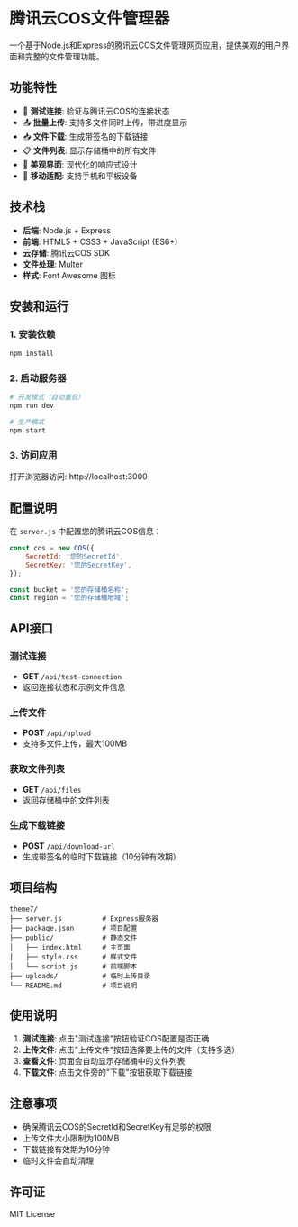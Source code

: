 # 腾讯云COS文件管理器

一个基于Node.js和Express的腾讯云COS文件管理网页应用，提供美观的用户界面和完整的文件管理功能。

## 功能特性

- 🔌 **测试连接**: 验证与腾讯云COS的连接状态
- 📤 **批量上传**: 支持多文件同时上传，带进度显示
- 📥 **文件下载**: 生成带签名的下载链接
- 📋 **文件列表**: 显示存储桶中的所有文件
- 🎨 **美观界面**: 现代化的响应式设计
- 📱 **移动适配**: 支持手机和平板设备

## 技术栈

- **后端**: Node.js + Express
- **前端**: HTML5 + CSS3 + JavaScript (ES6+)
- **云存储**: 腾讯云COS SDK
- **文件处理**: Multer
- **样式**: Font Awesome 图标

## 安装和运行

### 1. 安装依赖

```bash
npm install
```

### 2. 启动服务器

```bash
# 开发模式（自动重启）
npm run dev

# 生产模式
npm start
```

### 3. 访问应用

打开浏览器访问: http://localhost:3000

## 配置说明

在 `server.js` 中配置您的腾讯云COS信息：

```javascript
const cos = new COS({
    SecretId: '您的SecretId',
    SecretKey: '您的SecretKey',
});

const bucket = '您的存储桶名称';
const region = '您的存储桶地域';
```

## API接口

### 测试连接
- **GET** `/api/test-connection`
- 返回连接状态和示例文件信息

### 上传文件
- **POST** `/api/upload`
- 支持多文件上传，最大100MB

### 获取文件列表
- **GET** `/api/files`
- 返回存储桶中的文件列表

### 生成下载链接
- **POST** `/api/download-url`
- 生成带签名的临时下载链接（10分钟有效期）

## 项目结构

```
theme7/
├── server.js          # Express服务器
├── package.json       # 项目配置
├── public/            # 静态文件
│   ├── index.html     # 主页面
│   ├── style.css      # 样式文件
│   └── script.js      # 前端脚本
├── uploads/           # 临时上传目录
└── README.md          # 项目说明
```

## 使用说明

1. **测试连接**: 点击"测试连接"按钮验证COS配置是否正确
2. **上传文件**: 点击"上传文件"按钮选择要上传的文件（支持多选）
3. **查看文件**: 页面会自动显示存储桶中的文件列表
4. **下载文件**: 点击文件旁的"下载"按钮获取下载链接

## 注意事项

- 确保腾讯云COS的SecretId和SecretKey有足够的权限
- 上传文件大小限制为100MB
- 下载链接有效期为10分钟
- 临时文件会自动清理

## 许可证

MIT License 